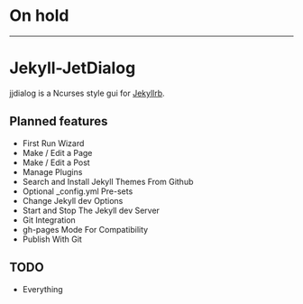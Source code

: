 # On hold
---
# Jekyll-JetDialog

jjdialog is a Ncurses style gui for [Jekyllrb](http://jekyllrb.com/ "jekyllrb.com").

## Planned features
* First Run Wizard
* Make / Edit a Page
* Make / Edit a Post
* Manage Plugins
* Search and Install Jekyll Themes From Github
* Optional _config.yml Pre-sets
* Change Jekyll dev Options
* Start and Stop The Jekyll dev Server
* Git Integration
* gh-pages Mode For Compatibility
* Publish With Git

## TODO
* Everything
